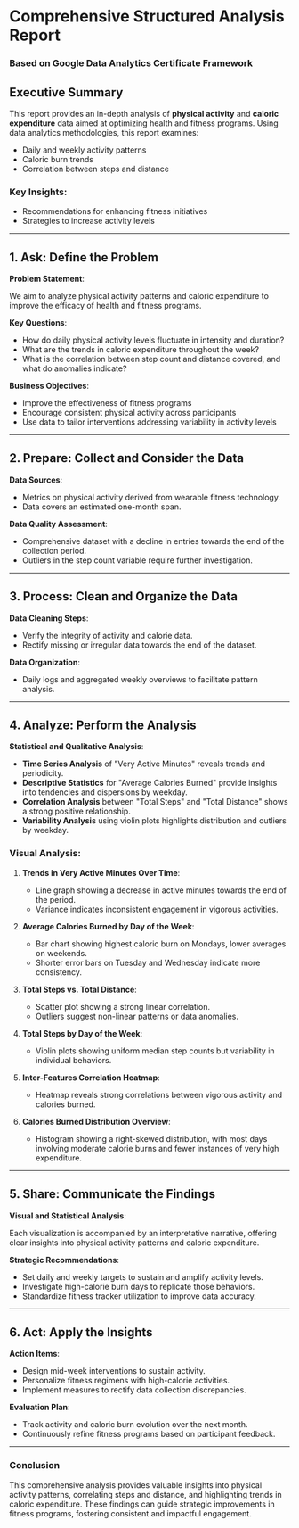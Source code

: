 
# Comprehensive Structured Analysis Report

### Based on Google Data Analytics Certificate Framework

## Executive Summary

This report provides an in-depth analysis of **physical activity** and **caloric expenditure** data aimed at optimizing health and fitness programs. Using data analytics methodologies, this report examines:

- Daily and weekly activity patterns
- Caloric burn trends
- Correlation between steps and distance

### Key Insights:

- Recommendations for enhancing fitness initiatives
- Strategies to increase activity levels

---

## 1. Ask: Define the Problem

**Problem Statement**:

We aim to analyze physical activity patterns and caloric expenditure to improve the efficacy of health and fitness programs.

**Key Questions**:

- How do daily physical activity levels fluctuate in intensity and duration?
- What are the trends in caloric expenditure throughout the week?
- What is the correlation between step count and distance covered, and what do anomalies indicate?

**Business Objectives**:

- Improve the effectiveness of fitness programs
- Encourage consistent physical activity across participants
- Use data to tailor interventions addressing variability in activity levels

---

## 2. Prepare: Collect and Consider the Data

**Data Sources**:

- Metrics on physical activity derived from wearable fitness technology.
- Data covers an estimated one-month span.

**Data Quality Assessment**:

- Comprehensive dataset with a decline in entries towards the end of the collection period.
- Outliers in the step count variable require further investigation.

---

## 3. Process: Clean and Organize the Data

**Data Cleaning Steps**:

- Verify the integrity of activity and calorie data.
- Rectify missing or irregular data towards the end of the dataset.

**Data Organization**:

- Daily logs and aggregated weekly overviews to facilitate pattern analysis.

---

## 4. Analyze: Perform the Analysis

**Statistical and Qualitative Analysis**:

- **Time Series Analysis** of "Very Active Minutes" reveals trends and periodicity.
- **Descriptive Statistics** for "Average Calories Burned" provide insights into tendencies and dispersions by weekday.
- **Correlation Analysis** between "Total Steps" and "Total Distance" shows a strong positive relationship.
- **Variability Analysis** using violin plots highlights distribution and outliers by weekday.

### Visual Analysis:

1. **Trends in Very Active Minutes Over Time**:
   - Line graph showing a decrease in active minutes towards the end of the period.
   - Variance indicates inconsistent engagement in vigorous activities.

2. **Average Calories Burned by Day of the Week**:
   - Bar chart showing highest caloric burn on Mondays, lower averages on weekends.
   - Shorter error bars on Tuesday and Wednesday indicate more consistency.

3. **Total Steps vs. Total Distance**:
   - Scatter plot showing a strong linear correlation.
   - Outliers suggest non-linear patterns or data anomalies.

4. **Total Steps by Day of the Week**:
   - Violin plots showing uniform median step counts but variability in individual behaviors.

5. **Inter-Features Correlation Heatmap**:
   - Heatmap reveals strong correlations between vigorous activity and calories burned.

6. **Calories Burned Distribution Overview**:
   - Histogram showing a right-skewed distribution, with most days involving moderate calorie burns and fewer instances of very high expenditure.

---

## 5. Share: Communicate the Findings

**Visual and Statistical Analysis**:

Each visualization is accompanied by an interpretative narrative, offering clear insights into physical activity patterns and caloric expenditure.

**Strategic Recommendations**:

- Set daily and weekly targets to sustain and amplify activity levels.
- Investigate high-calorie burn days to replicate those behaviors.
- Standardize fitness tracker utilization to improve data accuracy.

---

## 6. Act: Apply the Insights

**Action Items**:

- Design mid-week interventions to sustain activity.
- Personalize fitness regimens with high-calorie activities.
- Implement measures to rectify data collection discrepancies.

**Evaluation Plan**:

- Track activity and caloric burn evolution over the next month.
- Continuously refine fitness programs based on participant feedback.

---

### Conclusion

This comprehensive analysis provides valuable insights into physical activity patterns, correlating steps and distance, and highlighting trends in caloric expenditure. These findings can guide strategic improvements in fitness programs, fostering consistent and impactful engagement.

